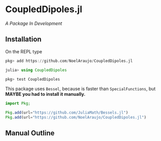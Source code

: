 # CoupledDipoles.jl

*A Package In Development*

## **Installation**

On the REPL type
```julia
pkg> add https://github.com/NoelAraujo/CoupledDipoles.jl

julia> using CoupledDipoles

pkg> test CoupledDipoles
```



This package uses `Bessel`, because is faster than `SpecialFunctions`, but **MAYBE you had to install it manually.**

```julia
import Pkg;

Pkg.add(url="https://github.com/JuliaMath/Bessels.jl")
Pkg.add(url="https://github.com/NoelAraujo/CoupledDipoles.jl")
```


## Manual Outline
```@contents
```